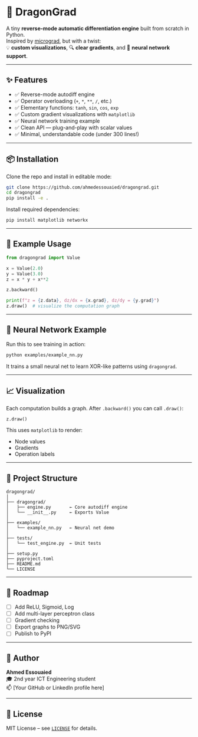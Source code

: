 # 🐉 DragonGrad

A tiny **reverse-mode automatic differentiation engine** built from scratch in Python.  
Inspired by [micrograd](https://github.com/karpathy/micrograd), but with a twist:  
💡 **custom visualizations**, 🔍 **clear gradients**, and 🧠 **neural network support**.

---

## ✨ Features

- ✅ Reverse-mode autodiff engine  
- ✅ Operator overloading (`+`, `*`, `**`, `/`, etc.)  
- ✅ Elementary functions: `tanh`, `sin`, `cos`, `exp`  
- ✅ Custom gradient visualizations with `matplotlib`  
- ✅ Neural network training example  
- ✅ Clean API — plug-and-play with scalar values  
- ✅ Minimal, understandable code (under 300 lines!)  

---

## 📦 Installation

Clone the repo and install in editable mode:

```bash
git clone https://github.com/ahmedessouaied/dragongrad.git
cd dragongrad
pip install -e .
```

Install required dependencies:

```bash
pip install matplotlib networkx
```

---

## 🧪 Example Usage

```python
from dragongrad import Value

x = Value(2.0)
y = Value(3.0)
z = x * y + x**2

z.backward()

print(f"z = {z.data}, dz/dx = {x.grad}, dz/dy = {y.grad}")
z.draw()  # visualize the computation graph
```

---

## 🧠 Neural Network Example

Run this to see training in action:

```bash
python examples/example_nn.py
```

It trains a small neural net to learn XOR-like patterns using `dragongrad`.

---

## 📈 Visualization

Each computation builds a graph. After `.backward()` you can call `.draw()`:

```python
z.draw()
```

This uses `matplotlib` to render:
- Node values
- Gradients
- Operation labels

---

## 📁 Project Structure

```
dragongrad/
│
├── dragongrad/
│   ├── engine.py       ← Core autodiff engine
│   └── __init__.py     ← Exports Value
│
├── examples/
│   └── example_nn.py   ← Neural net demo
│
├── tests/
│   └── test_engine.py  ← Unit tests
│
├── setup.py
├── pyproject.toml
├── README.md
└── LICENSE
```

---

## 🔭 Roadmap

- [ ] Add ReLU, Sigmoid, Log  
- [ ] Add multi-layer perceptron class  
- [ ] Gradient checking  
- [ ] Export graphs to PNG/SVG  
- [ ] Publish to PyPI  

---

## 👤 Author

**Ahmed Essouaied**  
🎓 2nd year ICT Engineering student  
📫 [Your GitHub or LinkedIn profile here]

---

## 📄 License

MIT License – see [`LICENSE`](./LICENSE) for details.